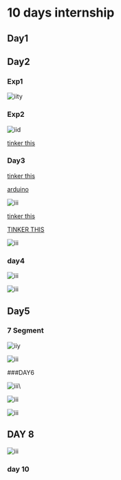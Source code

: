 # 10 days internship 

## Day1

## Day2

### Exp1
![iity](https://github.com/aswinunn/INTERNSHIP/blob/main/img/day1.png)

### Exp2
![iid](https://github.com/aswinunn/INTERNSHIP/blob/main/img/day%202%20.png)

[tinker this ](https://www.tinkercad.com/things/9SDdt5230nZ-led/editel)

### Day3

[tinker this ](https://www.tinkercad.com/things/3RGF7Sw0wRk-led-3/editel)

[arduino](https://www.tinkercad.com/things/kScR10VLJrr-ied-/editel)

![iii](https://github.com/aswinunn/INTERNSHIP/blob/main/img/day%203.png)

[tinker this](https://github.com/aswinunn/INTERNSHIP/blob/main/img/day%203.png)

[TINKER THIS](https://www.tinkercad.com/things/49uP0qPtjFa-led-3/editel)

![iii](https://github.com/aswinunn/INTERNSHIP/blob/main/img/DAY%203.png)
### day4

![iii](https://github.com/aswinunn/INTERNSHIP/blob/main/img/blokly.png)

![iii](https://github.com/aswinunn/INTERNSHIP/blob/main/img/blockly%202.png)

## Day5

### 7 Segment

![iiy](https://github.com/aswinunn/INTERNSHIP/blob/main/img/DAY5.png)

![iii](https://github.com/aswinunn/INTERNSHIP/blob/main/img/day%205.png)

###DAY6

![iii](https://github.com/aswinunn/INTERNSHIP/blob/main/img/day%205.png)\

![iii](https://github.com/aswinunn/INTERNSHIP/blob/main/img/day6.png)

![iii](https://github.com/aswinunn/INTERNSHIP/blob/main/img/day%206.png)
## DAY 8
![iii](https://github.com/aswinunn/INTERNSHIP/blob/main/img/analog.png)

### day 10
